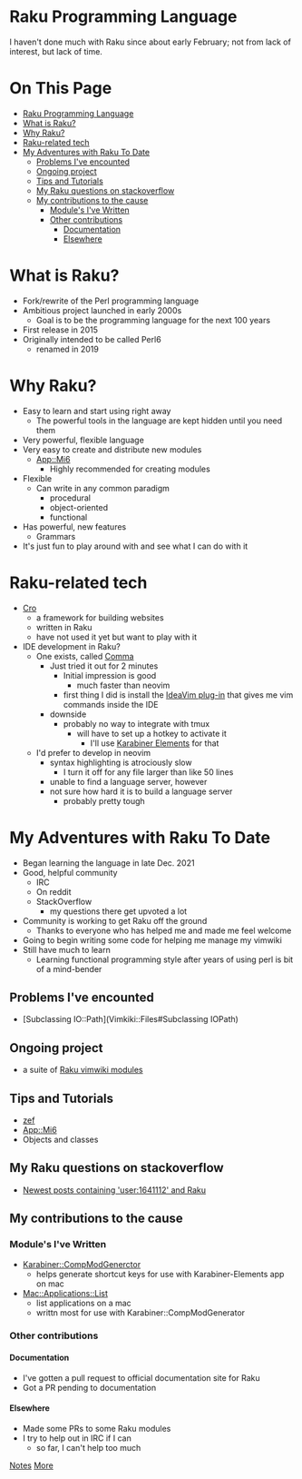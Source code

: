 # Raku Programming Language

I haven't done much with Raku since about early February; not from lack of interest, but lack of time.

# On This Page

- [Raku Programming Language](#raku-programming-language)
- [What is Raku?](#what-is-raku)
- [Why Raku?](#why-raku)
- [Raku-related tech](#raku-related-tech)
- [My Adventures with Raku To Date](#my-adventures-with-raku-to-date)
    - [Problems I've encounted](#problems-ive-encounted)
    - [Ongoing project](#ongoing-project)
    - [Tips and Tutorials](#tips-and-tutorials)
    - [My Raku questions on stackoverflow](#my-raku-questions-on-stackoverflow)
    - [My contributions to the cause](#my-contributions-to-the-cause)
        - [Module's I've Written](#modules-ive-written)
        - [Other contributions](#other-contributions)
            - [Documentation](#documentation)
            - [Elsewhere](#elsewhere)

# What is Raku?
* Fork/rewrite of the Perl programming language
* Ambitious project launched in early 2000s
    * Goal is to be the programming language for the next 100 years 
* First release in 2015
* Originally intended to be called Perl6
    * renamed in 2019 

# Why Raku?
* Easy to learn and start using right away
    * The powerful tools in the language are kept hidden until you need them 
* Very powerful, flexible language
* Very easy to create and distribute new modules
    * [App::Mi6 ](https://raku.land/cpan:SKAJI/App::Mi6)
        * Highly recommended for creating modules 
* Flexible
    * Can write in any common paradigm 
        * procedural
        * object-oriented
        * functional
* Has powerful, new features
    * Grammars 
* It's just fun to play around with and see what I can do with it

# Raku-related tech
* [Cro](Cro)
    * a framework for building websites 
    * written in Raku 
    * have not used it yet but want to play with it
* IDE development in Raku?
    * One exists, called [Comma](https://commaide.com)
        * Just tried it out for 2 minutes
            * Initial impression is good 
                * much faster than neovim
            * first thing I did is install the [IdeaVim plug-in](https://plugins.jetbrains.com/plugin/164-ideavim/versions) that gives me vim commands inside the IDE
        * downside
            * probably no way to integrate with tmux 
                * will have to set up a hotkey to activate it 
                    * I'll use [Karabiner Elements](Karabiner-Elements) for that 
    * I'd prefer to develop in neovim
        * syntax highlighting is atrociously slow
            * I turn it off for any file larger than like 50 lines
        * unable to find a language server, however 
        * not sure how hard it is to build a language server
            * probably pretty tough

# My Adventures with Raku To Date
* Began learning the language in late Dec. 2021
* Good, helpful community
    * IRC
    * On reddit
    * StackOverflow
        * my questions there get upvoted a lot 
* Community is working to get Raku off the ground
    * Thanks to everyone who has helped me and made me feel welcome
* Going to begin writing some code for helping me manage my vimwiki
* Still have much to learn 
    * Learning functional programming style after years of using perl is bit of a mind-bender 

## Problems I've encounted
* [Subclassing IO::Path](Vimkiki::Files#Subclassing IOPath)

## Ongoing project
* a suite of [Raku vimwiki modules](Raku-vimwiki-modules)

## Tips and Tutorials
* [zef](zef)
* [App::Mi6](App::Mi6)
* Objects and classes

## My Raku questions on stackoverflow
* [Newest posts containing 'user:1641112' and Raku](https://stackoverflow.com/search?tab=newest&q=user%253a1641112%2520%255braku%255d)
## My contributions to the cause

### Module's I've Written
* [Karabiner::CompModGenerctor](https://raku.land/zef:sdondley/Karabiner::CompModGenerator)
    * helps generate shortcut keys for use with Karabiner-Elements app on mac
* [Mac::Applications::List](https://raku.land/zef:sdondley/Mac::Applications::List)
    * list applications on a mac
    * writtn most for use with Karabiner::CompModGenerator

### Other contributions

#### Documentation
* I've gotten a pull request to official documentation site for Raku
* Got a PR pending to documentation

#### Elsewhere
* Made some PRs to some Raku modules
* I try to help out in IRC if I can
    * so far, I can't help too much 

[Notes](Notes)
[More](More)


